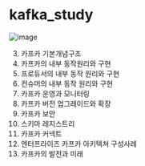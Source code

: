 # kafka_study

![image](https://user-images.githubusercontent.com/55049159/164279452-653a3fb1-e24c-460d-b658-1cdf413be95a.png)
<br>

03. 카프카 기본개념구조
04. 카프카의 내부 동작원리와 구현
05. 프로듀서의 내부 동작 원리와 구현
06. 컨슈머의 내부 동작 원리와 구현
07. 카프카 운영과 모니터링
08. 카프카 버전 업그레이드와 확장
09. 카프카 보안
10. 스키마 레지스트리 
11. 카프카 커넥트
12. 엔터프라이즈 카프카 아키텍쳐 구성사례
13. 카프카의 발전과 미래 
